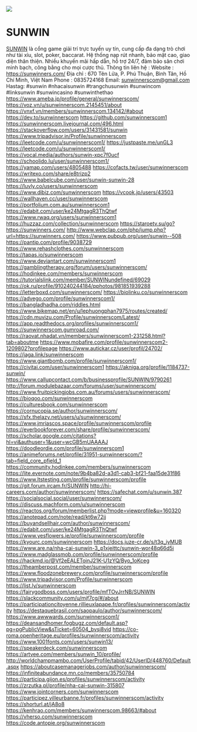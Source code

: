 ![](https://docs.juze-cr.de/uploads/1dfc00ce-6ac3-4360-8ae4-dc282e52f839.jpg)
# SUNWIN

<a href="https://sunwinners.com/">SUNWIN</a> là cổng game giải trí trực tuyến uy tín, cung cấp đa dạng trò chơi như tài xỉu, slot, poker, baccarat. Hệ thống nạp rút nhanh, bảo mật cao, giao diện thân thiện. Nhiều khuyến mãi hấp dẫn, hỗ trợ 24/7, đảm bảo sân chơi minh bạch, công bằng cho mọi cược thủ.        Thông tin liên hệ :
Website : <a href="https://sunwinners.com/">https://sunwinners.com/</a>
Địa chỉ : 670 Tên Lửa, P. Phú Thuận, Bình Tân, Hồ Chí Minh, Việt Nam
Phone : 0835724168
Email: sunwinnerscom@gmail.com
Hastag: #sunwin #nhacaisunwin #trangchusunwin #sunwincom #linksunwin #sunwincasino #sunwinthethao
<a href="https://www.ameba.jp/profile/general/sunwinnerscom/">https://www.ameba.jp/profile/general/sunwinnerscom/</a>
<a href="https://voz.vn/u/sunwinnerscom.2145451/about">https://voz.vn/u/sunwinnerscom.2145451/about</a>
<a href="https://vnxf.vn/members/sunwinnerscom.134142/#about">https://vnxf.vn/members/sunwinnerscom.134142/#about</a>
<a href="https://dev.to/sunwinnerscom">https://dev.to/sunwinnerscom</a>
<a href="https://github.com/sunwinnerscom1">https://github.com/sunwinnerscom1</a>
<a href="https://sunwinnerscom.livejournal.com/496.html">https://sunwinnerscom.livejournal.com/496.html</a>
<a href="https://stackoverflow.com/users/31431581/sunwin">https://stackoverflow.com/users/31431581/sunwin</a>
<a href="https://www.tripadvisor.in/Profile/sunwinnerscom">https://www.tripadvisor.in/Profile/sunwinnerscom</a>
<a href="https://leetcode.com/u/sunwinnerscom1/">https://leetcode.com/u/sunwinnerscom1/</a>
<a href="https://justpaste.me/unGL3">https://justpaste.me/unGL3</a>
<a href="https://leetcode.com/u/sunwinnerscom1/">https://leetcode.com/u/sunwinnerscom1/</a>
<a href="https://vocal.media/authors/sunwin-xpc7f0ucf">https://vocal.media/authors/sunwin-xpc7f0ucf</a>
<a href="https://schoolido.lu/user/sunwinnerscom1/">https://schoolido.lu/user/sunwinnerscom1/</a>
<a href="https://yamap.com/users/4805488">https://yamap.com/users/4805488</a>
<a href="https://cofacts.tw/user/sunwinnerscom">https://cofacts.tw/user/sunwinnerscom</a>
<a href="https://writexo.com/share/e8trizp2">https://writexo.com/share/e8trizp2</a>
<a href="https://www.babelcube.com/user/sunwin-sunwin-28">https://www.babelcube.com/user/sunwin-sunwin-28</a>
<a href="https://luvly.co/users/sunwinnerscom">https://luvly.co/users/sunwinnerscom</a>
<a href="https://www.dibiz.com/sunwinnerscom">https://www.dibiz.com/sunwinnerscom</a>
<a href="https://vcook.jp/users/43503">https://vcook.jp/users/43503</a>
<a href="https://wallhaven.cc/user/sunwinnerscom">https://wallhaven.cc/user/sunwinnerscom</a>
<a href="https://portfolium.com.au/sunwinnerscom1">https://portfolium.com.au/sunwinnerscom1</a>
<a href="https://edabit.com/user/ke24MtgagR3ThQtwf">https://edabit.com/user/ke24MtgagR3ThQtwf</a>
<a href="https://www.rwaq.org/users/sunwinnerscom1">https://www.rwaq.org/users/sunwinnerscom1</a>
<a href="https://huzzaz.com/collection/sunwinnerscom">https://huzzaz.com/collection/sunwinnerscom</a>
<a href="https://staroetv.su/go?https://sunwinners.com/">https://staroetv.su/go?https://sunwinners.com/</a>
<a href="http://www.webclap.com/php/jump.php?url=https://sunwinners.com/">http://www.webclap.com/php/jump.php?url=https://sunwinners.com/</a>
<a href="https://www.pubpub.org/user/sunwin--508">https://www.pubpub.org/user/sunwin--508</a>
<a href="https://pantip.com/profile/9038729">https://pantip.com/profile/9038729</a>
<a href="https://www.rehashclothes.com/sunwinnerscom">https://www.rehashclothes.com/sunwinnerscom</a>
<a href="https://tapas.io/sunwinnerscom">https://tapas.io/sunwinnerscom</a>
<a href="https://www.deviantart.com/sunwinnerscom1">https://www.deviantart.com/sunwinnerscom1</a>
<a href="https://gamblingtherapy.org/forum/users/sunwinnerscom/">https://gamblingtherapy.org/forum/users/sunwinnerscom/</a>
<a href="https://hodinkee.com/members/sunwinnerscom">https://hodinkee.com/members/sunwinnerscom</a>
<a href="https://tutorialslink.com/member/SUNWINundefined/69029">https://tutorialslink.com/member/SUNWINundefined/69029</a>
<a href="https://ok.ru/profile/910240244184/pphotos/981851939288">https://ok.ru/profile/910240244184/pphotos/981851939288</a>
<a href="https://letterboxd.com/sunwinnerscom/">https://letterboxd.com/sunwinnerscom/</a>
<a href="https://biolinku.co/sunwinnerscom">https://biolinku.co/sunwinnerscom</a>
<a href="https://advego.com/profile/sunwinnerscom1/">https://advego.com/profile/sunwinnerscom1/</a>
<a href="https://bangladhadha.com/riddles.html">https://bangladhadha.com/riddles.html</a>
<a href="https://www.bikemap.net/en/u/lephuongphan7975/routes/created/">https://www.bikemap.net/en/u/lephuongphan7975/routes/created/</a>
<a href="https://cdn.muvizu.com/Profile/sunwinnerscom/Latest/">https://cdn.muvizu.com/Profile/sunwinnerscom/Latest/</a>
<a href="https://app.readthedocs.org/profiles/sunwinnerscom1/">https://app.readthedocs.org/profiles/sunwinnerscom1/</a>
<a href="https://sunwinnerscom.gumroad.com/">https://sunwinnerscom.gumroad.com/</a>
<a href="https://raovat.nhadat.vn/members/sunwinnerscom1-231258.html?tab=aboutme">https://raovat.nhadat.vn/members/sunwinnerscom1-231258.html?tab=aboutme</a>
<a href="https://www.mobafire.com/profile/sunwinnerscom2-1209802?profilepage">https://www.mobafire.com/profile/sunwinnerscom2-1209802?profilepage</a>
<a href="https://www.autickar.cz/user/profil/24702/">https://www.autickar.cz/user/profil/24702/</a>
<a href="https://jaga.link/sunwinnerscom">https://jaga.link/sunwinnerscom</a>
<a href="https://www.giantbomb.com/profile/sunwinnerscom1/">https://www.giantbomb.com/profile/sunwinnerscom1/</a>
<a href="https://civitai.com/user/sunwinnerscom1">https://civitai.com/user/sunwinnerscom1</a>
<a href="https://akniga.org/profile/1184737-sunwin/">https://akniga.org/profile/1184737-sunwin/</a>
<a href="https://www.callupcontact.com/b/businessprofile/SUNWIN/9790261">https://www.callupcontact.com/b/businessprofile/SUNWIN/9790261</a>
<a href="http://forum.modulebazaar.com/forums/user/sunwinnerscom/">http://forum.modulebazaar.com/forums/user/sunwinnerscom/</a>
<a href="https://www.fruitpickingjobs.com.au/forums/users/sunwinnerscom/">https://www.fruitpickingjobs.com.au/forums/users/sunwinnerscom/</a>
<a href="https://bioqoo.com/sunwinnerscom">https://bioqoo.com/sunwinnerscom</a>
<a href="https://culturesbook.com/sunwinnerscom">https://culturesbook.com/sunwinnerscom</a>
<a href="https://cornucopia.se/author/sunwinnerscom/">https://cornucopia.se/author/sunwinnerscom/</a>
<a href="https://sfx.thelazy.net/users/u/sunwinnerscom/">https://sfx.thelazy.net/users/u/sunwinnerscom/</a>
<a href="https://www.jmriascos.space/profile/sunwinnerscom/profile">https://www.jmriascos.space/profile/sunwinnerscom/profile</a>
<a href="https://everbookforever.com/share/profile/sunwinnerscom/">https://everbookforever.com/share/profile/sunwinnerscom/</a>
<a href="https://scholar.google.com/citations?hl=vi&authuser=1&user=wcGB5mUAAAAJ">https://scholar.google.com/citations?hl=vi&authuser=1&user=wcGB5mUAAAAJ</a>
<a href="https://doodleordie.com/profile/sunwinnerscom1">https://doodleordie.com/profile/sunwinnerscom1</a>
<a href="https://animeforums.net/profile/31951-sunwinnerscom/?tab=field_core_pfield_1">https://animeforums.net/profile/31951-sunwinnerscom/?tab=field_core_pfield_1</a>
<a href="https://community.hodinkee.com/members/sunwinnerscom">https://community.hodinkee.com/members/sunwinnerscom</a>
<a href="https://lite.evernote.com/note/9b4ba82d-a3d1-cab3-bf21-faa15de31f86">https://lite.evernote.com/note/9b4ba82d-a3d1-cab3-bf21-faa15de31f86</a>
<a href="https://www.ltstesting.com/profile/sunwinnerscom/profile">https://www.ltstesting.com/profile/sunwinnerscom/profile</a>
<a href="https://git.forum.ircam.fr/SUNWIN">https://git.forum.ircam.fr/SUNWIN</a>
<a href="http://hi-careers.com/author/sunwinnerscom/">http://hi-careers.com/author/sunwinnerscom/</a>
<a href="https://safechat.com/u/sunwin.387">https://safechat.com/u/sunwin.387</a>
<a href="https://socialsocial.social/user/sunwinnerscom/">https://socialsocial.social/user/sunwinnerscom/</a>
<a href="https://discuss.machform.com/u/sunwinnerscom">https://discuss.machform.com/u/sunwinnerscom</a>
<a href="https://reactos.org/forum/memberlist.php?mode=viewprofile&u=160320">https://reactos.org/forum/memberlist.php?mode=viewprofile&u=160320</a>
<a href="https://anotepad.com/note/read/kt6w72jj">https://anotepad.com/note/read/kt6w72jj</a>
<a href="https://buyandsellhair.com/author/sunwinnerscom/">https://buyandsellhair.com/author/sunwinnerscom/</a>
<a href="https://edabit.com/user/ke24MtgagR3ThQtwf">https://edabit.com/user/ke24MtgagR3ThQtwf</a>
<a href="https://www.yesflowers.ie/profile/sunwinnerscom/profile">https://www.yesflowers.ie/profile/sunwinnerscom/profile</a>
<a href="https://kyourc.com/sunwinnerscom">https://kyourc.com/sunwinnerscom</a>
<a href="https://docs.juze-cr.de/s/t3q_iyMUB">https://docs.juze-cr.de/s/t3q_iyMUB</a>
<a href="https://www.are.na/nha-cai-sunwin-3_p1xjeittc/sunwin-wor48q66d5i">https://www.are.na/nha-cai-sunwin-3_p1xjeittc/sunwin-wor48q66d5i</a>
<a href="https://www.madglassmob.com/profile/sunwinnerscom/profile">https://www.madglassmob.com/profile/sunwinnerscom/profile</a>
<a href="https://hackmd.io/@Vf2eEALEToinJ21K-U1zYQ/Byo_1oKceg">https://hackmd.io/@Vf2eEALEToinJ21K-U1zYQ/Byo_1oKceg</a>
<a href="https://theamberpost.com/member/sunwinnerscom">https://theamberpost.com/member/sunwinnerscom</a>
<a href="https://www.floodzonebrewery.com/profile/sunwinnerscom/profile">https://www.floodzonebrewery.com/profile/sunwinnerscom/profile</a>
<a href="https://www.tripadvisor.com/Profile/sunwinnerscom">https://www.tripadvisor.com/Profile/sunwinnerscom</a>
<a href="https://list.ly/sunwinnerscom">https://list.ly/sunwinnerscom</a>
<a href="https://fairygodboss.com/users/profile/mfTOvJrrNB/SUNWIN">https://fairygodboss.com/users/profile/mfTOvJrrNB/SUNWIN</a>
<a href="https://slackcommunity.com/u/mjf7cg/#/about">https://slackcommunity.com/u/mjf7cg/#/about</a>
<a href="https://participationcitoyenne.rillieuxlapape.fr/profiles/sunwinnerscom/activity">https://participationcitoyenne.rillieuxlapape.fr/profiles/sunwinnerscom/activity</a>
<a href="https://destaquebrasil.com/saopaulo/author/sunwinnerscom/">https://destaquebrasil.com/saopaulo/author/sunwinnerscom/</a>
<a href="https://www.awwwards.com/sunwinnerscom1/">https://www.awwwards.com/sunwinnerscom1/</a>
<a href="https://deansandhomer.fogbugz.com/default.asp?pg=pgPublicView&sTicket=60504_bvsj8vid">https://deansandhomer.fogbugz.com/default.asp?pg=pgPublicView&sTicket=60504_bvsj8vid</a>
<a href="https://co-roma.openheritage.eu/profiles/sunwinnerscom/activity">https://co-roma.openheritage.eu/profiles/sunwinnerscom/activity</a>
<a href="https://www.1001fonts.com/users/sunwin13/">https://www.1001fonts.com/users/sunwin13/</a>
<a href="https://speakerdeck.com/sunwinnerscom">https://speakerdeck.com/sunwinnerscom</a>
<a href="https://artvee.com/members/sunwin_10/profile/">https://artvee.com/members/sunwin_10/profile/</a>
<a href="http://worldchampmambo.com/UserProfile/tabid/42/UserID/448760/Default.aspx">http://worldchampmambo.com/UserProfile/tabid/42/UserID/448760/Default.aspx</a>
<a href="https://aboutcasemanagerjobs.com/author/sunwinnerscom/">https://aboutcasemanagerjobs.com/author/sunwinnerscom/</a>
<a href="https://infiniteabundance.mn.co/members/35750784">https://infiniteabundance.mn.co/members/35750784</a>
<a href="https://participa.gijon.es/profiles/sunwinnerscom/activity">https://participa.gijon.es/profiles/sunwinnerscom/activity</a>
<a href="https://zrzutka.pl/profile/nha-cai-sunwin-315807">https://zrzutka.pl/profile/nha-cai-sunwin-315807</a>
<a href="https://www.jointcorners.com/sunwinnerscom">https://www.jointcorners.com/sunwinnerscom</a>
<a href="https://participez.villeurbanne.fr/profiles/sunwinnerscom/activity">https://participez.villeurbanne.fr/profiles/sunwinnerscom/activity</a>
<a href="https://shorturl.at/jA8o8">https://shorturl.at/jA8o8</a>
<a href="https://kenhrao.com/members/sunwinnerscom.98663/#about">https://kenhrao.com/members/sunwinnerscom.98663/#about</a>
<a href="https://vherso.com/sunwinnerscom">https://vherso.com/sunwinnerscom</a>
<a href="https://code.antopie.org/sunwinnerscom">https://code.antopie.org/sunwinnerscom</a>